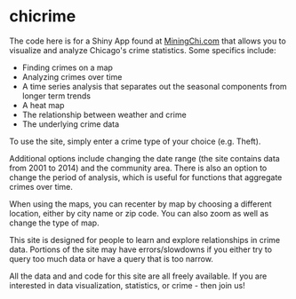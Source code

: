 chicrime
========
The code here is for a Shiny App found at <a href="https://miningchi2.shinyapps.io/chicrime/" target=" blank">MiningChi.com</a> that allows you to visualize and analyze Chicago's crime statistics.  Some specifics include:

+ Finding crimes on a map
+ Analyzing crimes over time
+ A time series analysis that separates out the seasonal components from longer term trends
+ A heat map
+ The relationship between weather and crime
+ The underlying crime data 

To use the site, simply enter a crime type of your choice (e.g. Theft).  

Additional options include changing the date range (the site contains data from 2001 to 2014) and the community area.  There is also an option to change the period of analysis, which is useful for functions that aggregate crimes over time.

When using the maps, you can recenter by map by choosing a different location, either by city name or zip code.  You can also zoom as well as change the type of map.

This site is designed for people to learn and explore relationships in crime data. Portions of the site may have errors/slowdowns if you either try to query too much data or have a query that is too narrow.

All the data and and code for this site are all freely available.  If you are interested in data visualization, statistics, or crime - then join us!
